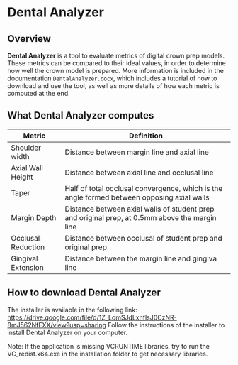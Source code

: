 # Dental Analyzer
## Overview
**Dental Analyzer** is a tool to evaluate metrics of digital crown prep models. These metrics can be compared to their ideal values, in order to determine how well the crown model is prepared. More information is included in the documentation `DentalAnalyzer.docx`, which includes a tutorial of how to download and use the tool, as well as more details of how each metric is computed at the end.

## What Dental Analyzer computes

| Metric | Definition |
| --- | --- |
| Shoulder width | Distance between margin line and axial line |
| Axial Wall Height | Distance between axial line and occlusal line |
| Taper | Half of total occlusal convergence, which is the angle formed between opposing axial walls |
| Margin Depth | Distance between axial walls of student prep and original prep, at 0.5mm above the margin line |
| Occlusal Reduction | Distance between occlusal of student prep and original prep |
| Gingival Extension | Distance between the margin line and gingiva line |

## How to download Dental Analyzer
The installer is available in the following link: https://drive.google.com/file/d/1Z_LomSJdLxnflsJ0CzNR-8mJ562NfFXX/view?usp=sharing
Follow the instructions of the installer to install Dental Analyzer on your computer.

Note: If the application is missing VCRUNTIME libraries, try to run the VC_redist.x64.exe in the installation folder to get necessary libraries.

